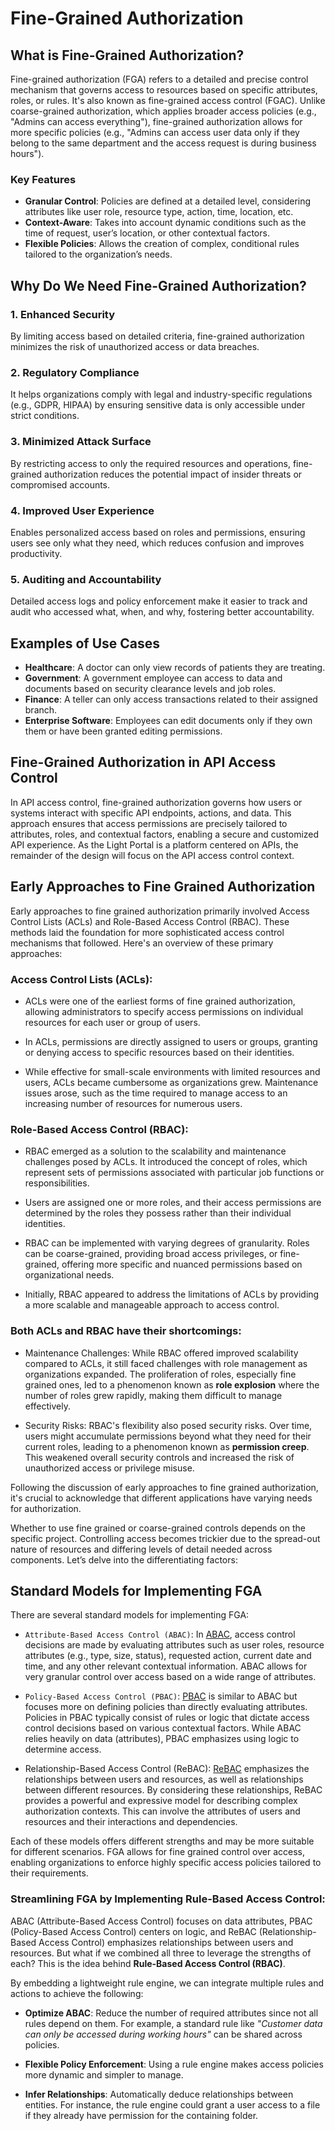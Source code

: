 # Fine-Grained Authorization

## What is Fine-Grained Authorization?
Fine-grained authorization (FGA) refers to a detailed and precise control mechanism that governs access to resources based on specific attributes, roles, or rules. It's also known as fine-grained access control (FGAC). Unlike coarse-grained authorization, which applies broader access policies (e.g., "Admins can access everything"), fine-grained authorization allows for more specific policies (e.g., "Admins can access user data only if they belong to the same department and the access request is during business hours").

### Key Features
- **Granular Control**: Policies are defined at a detailed level, considering attributes like user role, resource type, action, time, location, etc.
- **Context-Aware**: Takes into account dynamic conditions such as the time of request, user’s location, or other contextual factors.
- **Flexible Policies**: Allows the creation of complex, conditional rules tailored to the organization’s needs.

## Why Do We Need Fine-Grained Authorization?

### 1. **Enhanced Security**
By limiting access based on detailed criteria, fine-grained authorization minimizes the risk of unauthorized access or data breaches.

### 2. **Regulatory Compliance**
It helps organizations comply with legal and industry-specific regulations (e.g., GDPR, HIPAA) by ensuring sensitive data is only accessible under strict conditions.

### 3. **Minimized Attack Surface**
By restricting access to only the required resources and operations, fine-grained authorization reduces the potential impact of insider threats or compromised accounts.

### 4. **Improved User Experience**
Enables personalized access based on roles and permissions, ensuring users see only what they need, which reduces confusion and improves productivity.

### 5. **Auditing and Accountability**
Detailed access logs and policy enforcement make it easier to track and audit who accessed what, when, and why, fostering better accountability.

## Examples of Use Cases
- **Healthcare**: A doctor can only view records of patients they are treating.
- **Government**: A government employee can access to data and documents based on security clearance levels and job roles.
- **Finance**: A teller can only access transactions related to their assigned branch.
- **Enterprise Software**: Employees can edit documents only if they own them or have been granted editing permissions.

## Fine-Grained Authorization in API Access Control

In API access control, fine-grained authorization governs how users or systems interact with specific API endpoints, actions, and data. This approach ensures that access permissions are precisely tailored to attributes, roles, and contextual factors, enabling a secure and customized API experience. As the Light Portal is a platform centered on APIs, the remainder of the design will focus on the API access control context.

## Early Approaches to Fine Grained Authorization

Early approaches to fine grained authorization primarily involved Access Control Lists (ACLs) and Role-Based Access Control (RBAC). These methods laid the foundation for more sophisticated access control mechanisms that followed. Here's an overview of these primary approaches:

### Access Control Lists (ACLs):

* ACLs were one of the earliest forms of fine grained authorization, allowing administrators to specify access permissions on individual resources for each user or group of users.

* In ACLs, permissions are directly assigned to users or groups, granting or denying access to specific resources based on their identities.

* While effective for small-scale environments with limited resources and users, ACLs became cumbersome as organizations grew. Maintenance issues arose, such as the time required to manage access to an increasing number of resources for numerous users.

### Role-Based Access Control (RBAC):

* RBAC emerged as a solution to the scalability and maintenance challenges posed by ACLs. It introduced the concept of roles, which represent sets of permissions associated with particular job functions or responsibilities.

* Users are assigned one or more roles, and their access permissions are determined by the roles they possess rather than their individual identities.

* RBAC can be implemented with varying degrees of granularity. Roles can be coarse-grained, providing broad access privileges, or fine-grained, offering more specific and nuanced permissions based on organizational needs.

* Initially, RBAC appeared to address the limitations of ACLs by providing a more scalable and manageable approach to access control.

### Both ACLs and RBAC have their shortcomings:

* Maintenance Challenges: While RBAC offered improved scalability compared to ACLs, it still faced challenges with role management as organizations expanded. The proliferation of roles, especially fine grained ones, led to a phenomenon known as **role explosion** where the number of roles grew rapidly, making them difficult to manage effectively.

* Security Risks: RBAC's flexibility also posed security risks. Over time, users might accumulate permissions beyond what they need for their current roles, leading to a phenomenon known as **permission creep**. This weakened overall security controls and increased the risk of unauthorized access or privilege misuse.

Following the discussion of early approaches to fine grained authorization, it's crucial to acknowledge that different applications have varying needs for authorization.

Whether to use fine grained or coarse-grained controls depends on the specific project. Controlling access becomes trickier due to the spread-out nature of resources and differing levels of detail needed across components. Let’s delve into the differentiating factors:

## Standard Models for Implementing FGA

There are several standard models for implementing FGA:

* `Attribute-Based Access Control (ABAC)`: In [ABAC](https://en.wikipedia.org/wiki/Attribute-based_access_control), access control decisions are made by evaluating attributes such as user roles, resource attributes (e.g., type, size, status), requested action, current date and time, and any other relevant contextual information. ABAC allows for very granular control over access based on a wide range of attributes.
    
* `Policy-Based Access Control (PBAC)`: [PBAC](https://www.nextlabs.com/what-is-policy-based-access-control/) is similar to ABAC but focuses more on defining policies than directly evaluating attributes. Policies in PBAC typically consist of rules or logic that dictate access control decisions based on various contextual factors. While ABAC relies heavily on data (attributes), PBAC emphasizes using logic to determine access.

* Relationship-Based Access Control (ReBAC): [ReBAC](https://en.wikipedia.org/wiki/Relationship-based_access_control) emphasizes the relationships between users and resources, as well as relationships between different resources. By considering these relationships, ReBAC provides a powerful and expressive model for describing complex authorization contexts. This can involve the attributes of users and resources and their interactions and dependencies.

Each of these models offers different strengths and may be more suitable for different scenarios. FGA allows for fine grained control over access, enabling organizations to enforce highly specific access policies tailored to their requirements. 

### Streamlining FGA by Implementing Rule-Based Access Control:

ABAC (Attribute-Based Access Control) focuses on data attributes, PBAC (Policy-Based Access Control) centers on logic, and ReBAC (Relationship-Based Access Control) emphasizes relationships between users and resources. But what if we combined all three to leverage the strengths of each? This is the idea behind **Rule-Based Access Control (RBAC)**.

By embedding a lightweight rule engine, we can integrate multiple rules and actions to achieve the following:  

- **Optimize ABAC**: Reduce the number of required attributes since not all rules depend on them. For example, a standard rule like *"Customer data can only be accessed during working hours"* can be shared across policies.  

- **Flexible Policy Enforcement**: Using a rule engine makes access policies more dynamic and simpler to manage.  

- **Infer Relationships**: Automatically deduce relationships between entities. For instance, the rule engine could grant a user access to a file if they already have permission for the containing folder.  

